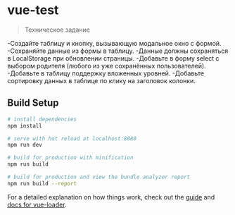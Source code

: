 # vue-test

> Техническое задание

-Создайте таблицу и кнопку, вызывающую модальное окно с формой.
-Сохраняйте данные из формы в таблицу. 
-Данные должны сохраняться в LocalStorage при обновлении страницы.
-Добавьте в форму select с выбором родителя (любого из уже сохранённых пользователей). 
-Добавьте в таблицу поддержку вложенных уровней.
-Добавьте сортировку данных в таблице по клику на заголовок колонки.

## Build Setup

``` bash
# install dependencies
npm install

# serve with hot reload at localhost:8080
npm run dev

# build for production with minification
npm run build

# build for production and view the bundle analyzer report
npm run build --report
```

For a detailed explanation on how things work, check out the [guide](http://vuejs-templates.github.io/webpack/) and [docs for vue-loader](http://vuejs.github.io/vue-loader).
